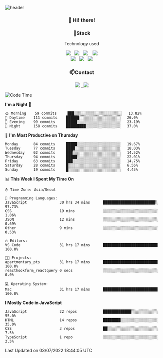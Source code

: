 ![header](https://capsule-render.vercel.app/api?type=waving&color=gradient&height=200&text=Che-ri&fontAlign=70&fontAlignY=40&animation=twinkling)

<h3 align="center">👋 Hi! there!</h3>

<h3 align="center">📌Stack</h3>
<p align="center">Technology used</p>
<div align="center"><img src="https://img.shields.io/badge/HTML5-e74c3c?style=flat-square&logo=HTML5&logoColor=white"></img> &nbsp <img src="https://img.shields.io/badge/CSS3-0A84FF?style=flat-square&logo=CSS3&logoColor=white"></img>  &nbsp <img src="https://img.shields.io/badge/SCSS-fd79a8?style=flat-square&logo=Sass&logoColor=white"/></a>&nbsp  &nbsp <img src="https://img.shields.io/badge/styled%2Dcomponents-DB7093?style=flat-square&logo=styled%2Dcomponents&logoColor=white"/></a>
<br><img src="https://img.shields.io/badge/JavaScript-FFCD11?style=flat-square&logo=JavaScript&logoColor=white"></img> &nbsp <img src="https://img.shields.io/badge/React-00BCF6?style=flat-square&logo=React&logoColor=white"></img> &nbsp <img src="https://img.shields.io/badge/Redux-764ABC?style=flat-square&logo=Redux&logoColor=white"/></a></div>

<h3 align="center">📫Contact</h3>
<div align="center"><a href="https://cheri.tistory.com/"><img src="https://img.shields.io/badge/Cheri-AD29B6?style=flat-square&logo=Tidal&logoColor=white"/></a> <a href="rnjs1135@gmail.com"> &nbsp <img src="https://img.shields.io/badge/Gmail-EA4335?style=flat-square&logo=Gmail&logoColor=white"/></a></div>

<!--START_SECTION:waka-->
![Code Time](http://img.shields.io/badge/Code%20Time-0%20secs-blue)

**I'm a Night 🦉** 

```text
🌞 Morning    59 commits     ███░░░░░░░░░░░░░░░░░░░░░░   13.82% 
🌆 Daytime    111 commits    ██████░░░░░░░░░░░░░░░░░░░   26.0% 
🌃 Evening    99 commits     █████░░░░░░░░░░░░░░░░░░░░   23.19% 
🌙 Night      158 commits    █████████░░░░░░░░░░░░░░░░   37.0%

```
📅 **I'm Most Productive on Thursday** 

```text
Monday       84 commits     █████░░░░░░░░░░░░░░░░░░░░   19.67% 
Tuesday      77 commits     ████░░░░░░░░░░░░░░░░░░░░░   18.03% 
Wednesday    62 commits     ███░░░░░░░░░░░░░░░░░░░░░░   14.52% 
Thursday     94 commits     █████░░░░░░░░░░░░░░░░░░░░   22.01% 
Friday       63 commits     ███░░░░░░░░░░░░░░░░░░░░░░   14.75% 
Saturday     28 commits     █░░░░░░░░░░░░░░░░░░░░░░░░   6.56% 
Sunday       19 commits     █░░░░░░░░░░░░░░░░░░░░░░░░   4.45%

```


📊 **This Week I Spent My Time On** 

```text
⌚︎ Time Zone: Asia/Seoul

💬 Programming Languages: 
JavaScript               30 hrs 34 mins      ████████████████████████░   97.73% 
CSS                      19 mins             ░░░░░░░░░░░░░░░░░░░░░░░░░   1.06% 
JSON                     12 mins             ░░░░░░░░░░░░░░░░░░░░░░░░░   0.69% 
Other                    9 mins              ░░░░░░░░░░░░░░░░░░░░░░░░░   0.53%

🔥 Editors: 
VS Code                  31 hrs 17 mins      █████████████████████████   100.0%

🐱‍💻 Projects: 
apartmentary_pts         31 hrs 17 mins      █████████████████████████   100.0% 
reacthookform_reactquery 0 secs              ░░░░░░░░░░░░░░░░░░░░░░░░░   0.0%

💻 Operating System: 
Mac                      31 hrs 17 mins      █████████████████████████   100.0%

```

**I Mostly Code in JavaScript** 

```text
JavaScript               22 repos            █████████████░░░░░░░░░░░░   55.0% 
HTML                     14 repos            ████████░░░░░░░░░░░░░░░░░   35.0% 
CSS                      3 repos             ██░░░░░░░░░░░░░░░░░░░░░░░   7.5% 
TypeScript               1 repo              ░░░░░░░░░░░░░░░░░░░░░░░░░   2.5%

```



 Last Updated on 03/07/2022 18:44:05 UTC
<!--END_SECTION:waka-->
